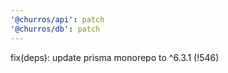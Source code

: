 ```yaml
---
'@churros/api': patch
'@churros/db': patch
---
```


fix(deps): update prisma monorepo to ^6.3.1 (!546)
